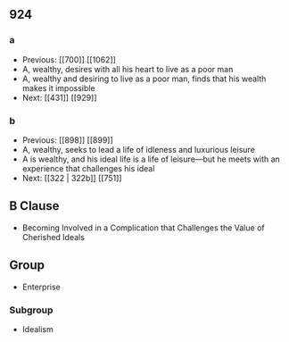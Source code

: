 ## 924
### a
- Previous: [[700]] [[1062]] 
- A, wealthy, desires with all his heart to live as a poor man
- A, wealthy and desiring to live as a poor man, finds that his wealth makes it impossible
- Next: [[431]] [[929]] 

### b
- Previous: [[898]] [[899]] 
- A, wealthy, seeks to lead a life of idleness and luxurious leisure
- A is wealthy, and his ideal life is a life of leisure—but he meets with an experience that challenges his ideal
- Next: [[322 | 322b]] [[751]] 

## B Clause
- Becoming Involved in a Complication that Challenges the Value of Cherished Ideals

## Group
- Enterprise

### Subgroup
- Idealism

